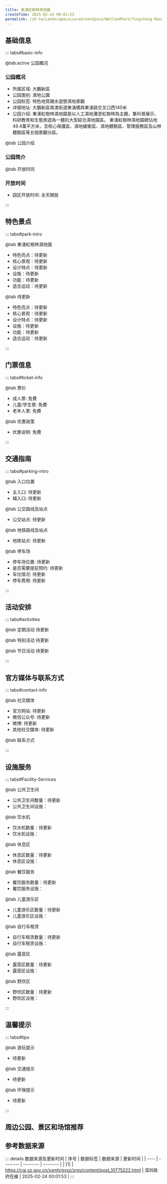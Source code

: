 ```yaml
---
title: 東湧紅樹林濕地園
createTime: 2025-02-24 00:01:53
permalink: /zh-tw/LandscapeLeisureGreenSpace/WetlandPark/Tungchong-Mangrove-Wetland-Park/
---
```



<script setup>
import ImageSwiper from '/.vuepress/theme/components/ImageSwiper.vue'
// 轮播图数据
const swiperItems = [
    {
                link: 'https://cgj.sz.gov.cn/img/4/4005/4005950/10775222.jpg',
                title: '東湧紅樹林濕地園',
                description: '',
                author: '深圳政府在線',
                date: '2025/02/25'
                },
  {
                link: 'https://cgj.sz.gov.cn/img/4/4005/4005950/10775222.jpg',
                title: '東湧紅樹林濕地園',
                description: '',
                author: '深圳政府在線',
                date: '2025/02/25'
                }
]
// 配置项
const swiperConfig = {
  height: 500,
  showInfo: true
}
</script>
<!-- 轮播图组件 -->
<ImageSwiper :items="swiperItems" :config="swiperConfig" />



## 基础信息

::: tabs#basic-info

@tab:active 公园概况
### 公园概况
- 所属区域: 大鵬新區
- 公园类别: 濕地公園
- 公园标签: 特色地質親水遊憩濕地景觀
- 详细地址: 大鵬新區南澳街道東湧橋與東湧路交叉口西140米
- 公园介绍: 東湧紅樹林濕地園是以人工濕地灘塗紅樹林為主題，集科普展示、科研教育和生態旅遊為一體的大型綜合濕地園區。 東湧紅樹林濕地園總佔地49.4萬平方米，含核心保護區、濕地緩衝區、濕地體驗區、管理服務區及山林體驗區等五個景觀分區。

@tab 公园介绍
### 公园简介
@tab 开放时间
### 开放时间
- 园区开放时间: 全天開放

:::

## 特色景点

::: tabs#park-intro

@tab 東湧紅樹林濕地園
<ImageCard
image="https://cgj.sz.gov.cn/images/index20230710_1.png"
    title="東湧紅樹林濕地園"
    description="公園內設置六個景觀節點，包括行人景觀拱橋、入口廣場、休閒廣場、人工湖區、自然濕地、生態綠道等。"
    date=""
    author="深圳政府在線"
/>


- 特色亮点：待更新
- 核心景观：待更新
- 设计特点：待更新
- 设施：待更新
- 功能：待更新
- 适合运动：待更新

@tab 待更新
<ImageCard
image="https://cgj.sz.gov.cn/images/index20230710_1.png"
    title="東湧紅樹林濕地園"
    description="公園內設置六個景觀節點，包括行人景觀拱橋、入口廣場、休閒廣場、人工湖區、自然濕地、生態綠道等。"
    date=""
    author="深圳政府在線"
/>


- 特色亮点：待更新
- 核心景观：待更新
- 设计特点：待更新
- 设施：待更新
- 功能：待更新
- 适合运动：待更新

:::

## 门票信息

::: tabs#ticket-info

@tab 票价
- 成人票: 免費
- 儿童/学生票: 免費
- 老年人票: 免費

@tab 优惠政策
- 优惠说明: 免費

:::

## 交通指南

::: tabs#parking-intro

@tab 入口位置
- 主入口: 待更新
- 辅入口: 待更新

@tab 公交路线及站点
- 公交站点: 待更新

@tab 地铁路线及站点
- 地铁站点: 待更新

@tab 停车场
- 停车场位置: 待更新
- 是否需要提前预约: 待更新
- 车位情况: 待更新
- 停车费用: 待更新

:::

## 活动安排

::: tabs#activities

@tab 定期活动
待更新

@tab 特别活动
待更新

@tab 节日活动
待更新

:::

## 官方媒体与联系方式

::: tabs#contact-info

@tab 社交媒体
- 官方网站: 待更新
- 微信公众号: 待更新
- 微博: 待更新
- 其他社交媒体: 待更新

@tab 联系方式

:::

## 设施服务

::: tabs#Facility-Services

@tab 公共卫生间
- 公共卫生间数量：待更新
- 公共卫生间设施：

@tab 饮水机
- 饮水机数量：待更新
- 饮水机设施：

@tab 休息区
- 休息区数量：待更新
- 休息区设施：

@tab 餐饮服务
- 餐饮服务数量：待更新
- 餐饮服务设施：

@tab 儿童游乐区
- 儿童游乐区数量：待更新
- 儿童游乐区设施：

@tab 自行车租赁
- 自行车租赁数量：待更新
- 自行车租赁设施：

@tab 露营区
- 露营区数量：待更新
- 露营区设施：

@tab 野炊区
- 野炊区数量：待更新
- 野炊区设施：

:::

## 温馨提示

::: tabs#tips

@tab 游玩提示
- 待更新

@tab 交通提示
- 待更新

@tab 环保提示
- 待更新

:::

## 周边公园、景区和场馆推荐

<CardGrid>
  <ImageCard
        image="https://cgj.sz.gov.cn/img/4/4005/4005956/10775226.png"
        title="大鵬鑼鼓山郊野公園"
        description="鑼鼓山公園位於大鵬中心區，北靠公園路、西接睿鵬大道、南面銀灘路、東臨鵬飛路，生態環境良好，山上森林植被豐富，週邊的濱海和文化資源豐富，是深圳首個擁山觀海的天然氧"
        href="zh-tw/LandscapeLeisureGreenSpace/CountryPark/Dapeng Luogushan Country Park"
        author="深圳政府在線"
        date="2025/01/02"
      />
      <ImageCard
        image="https://cgj.sz.gov.cn/img/4/4005/4005956/10775226.png"
        title="大鵬鑼鼓山郊野公園"
        description="鑼鼓山公園位於大鵬中心區，北靠公園路、西接睿鵬大道、南面銀灘路、東臨鵬飛路，生態環境良好，山上森林植被豐富，週邊的濱海和文化資源豐富，是深圳首個擁山觀海的天然氧"
        href="zh-tw/LandscapeLeisureGreenSpace/CountryPark/Dapeng Luogushan Country Park"
        author="深圳政府在線"
        date="2025/01/02"
      />
    </CardGrid>


## 参考数据来源

::: details 数据来源及更新时间
| 序号 | 数据标签 | 数据来源 | 更新时间 |
| ---- | -------- | -------- | -------- |
| [1] | https://cgj.sz.gov.cn/xsmh/gysz/zrgy/content/post_10775222.html | 深圳政府在線 | 2025-02-24 00:01:53 |
:::

